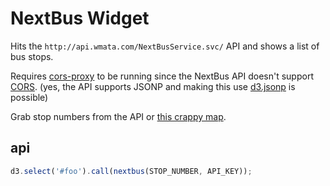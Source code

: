 # NextBus Widget

Hits the `http://api.wmata.com/NextBusService.svc/` API and shows a list
of bus stops.

Requires [cors-proxy](https://github.com/tmcw/cors-proxy) to be running since
the NextBus API doesn't support [CORS](http://en.wikipedia.org/wiki/Cross-origin_resource_sharing).
(yes, the API supports JSONP and making this use [d3.jsonp](https://github.com/d3/d3-plugins/tree/master/jsonp)
is possible)

Grab stop numbers from the API or [this crappy map](http://a.tiles.mapbox.com/v3/tmcw.all_stops/page.html#8.00/38.934/-77.025).

## api

```js
d3.select('#foo').call(nextbus(STOP_NUMBER, API_KEY));
```
